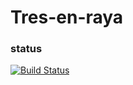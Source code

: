 # Tres-en-raya
### status
[![Build Status](https://travis-ci.org/pedroandresmg/tres-en-raya.png)](https://travis-ci.org/pedroandresmg/tres-en-raya)

